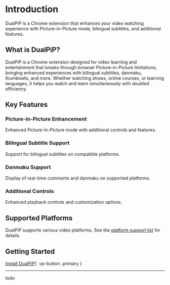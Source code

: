 # Introduction

DualPiP is a Chrome extension that enhances your video watching experience with Picture-in-Picture mode, bilingual subtitles, and additional features.

## What is DualPiP?

DualPiP is a Chrome extension designed for video learning and entertainment that breaks through browser Picture-in-Picture limitations, bringing enhanced experiences with bilingual subtitles, danmaku, thumbnails, and more. Whether watching shows, online courses, or learning languages, it helps you watch and learn simultaneously with doubled efficiency.

## Key Features

### Picture-in-Picture Enhancement

Enhanced Picture-in-Picture mode with additional controls and features.

### Bilingual Subtitle Support

Support for bilingual subtitles on compatible platforms.

### Danmaku Support

Display of real-time comments and danmaku on supported platforms.

### Additional Controls

Enhanced playback controls and customization options.

## Supported Platforms

DualPiP supports various video platforms. See the [platform support list](/video-platforms-support) for details.

## Getting Started

[Install DualPiP](/installation){ .vp-button .primary }

---

todo

